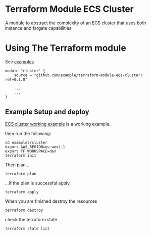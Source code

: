 # Terraform Module ECS Cluster

A module to abstract the complexity of an ECS cluster that uses both instance and fargate capabilities

# Using The Terraform module

See [examples](./examples)

    module "cluster" {
        source = "github.com/example/terraform-module-ecs-cluster?ref=0.1.0"

        ...
        ...
    }


## Example Setup and deploy

[ECS cluster working example](./examples/cluster) is a working example.

then run the following:

    cd examples/cluster
    export AWS_REGION=eu-west-1
    export TF_WORKSPACE=dev
    terraform init

Then plan...

    terraform plan

...If the plan is successful apply.

    terraform apply

When you are finished destroy the resources

    terraform destroy

check the terraform state

    terraform state list
